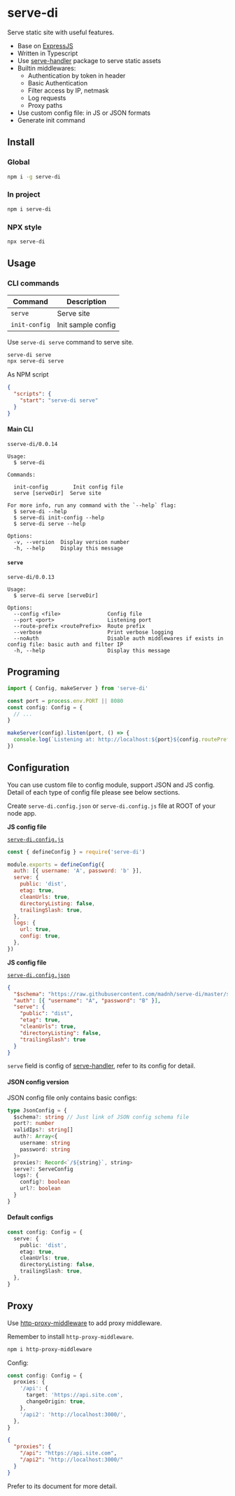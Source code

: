 # serve-di

Serve static site with useful features.

- Base on [ExpressJS](http://expressjs.com/)
- Written in Typescript
- Use [serve-handler](https://github.com/vercel/serve-handler) package to serve static assets
- Builtin middlewares:
  - Authentication by token in header
  - Basic Authentication
  - Filter access by IP, netmask
  - Log requests
  - Proxy paths
- Use custom config file: in JS or JSON formats
- Generate init command

## Install

### Global

```sh
npm i -g serve-di
```

### In project

```sh
npm i serve-di
```

### NPX style

```sh
npx serve-di
```

## Usage

### CLI commands

| Command       | Description        |
| ------------- | ------------------ |
| `serve`       | Serve site         |
| `init-config` | Init sample config |

Use `serve-di serve` command to serve site.

```sh
serve-di serve
npx serve-di serve
```

As NPM script

```json
{
  "scripts": {
    "start": "serve-di serve"
  }
}
```

#### Main CLI

```plain
sserve-di/0.0.14

Usage:
  $ serve-di

Commands:

  init-config        Init config file
  serve [serveDir]  Serve site

For more info, run any command with the `--help` flag:
  $ serve-di --help
  $ serve-di init-config --help
  $ serve-di serve --help

Options:
  -v, --version  Display version number
  -h, --help     Display this message
```

#### `serve`

```plain
serve-di/0.0.13

Usage:
  $ serve-di serve [serveDir]

Options:
  --config <file>               Config file
  --port <port>                 Listening port
  --route-prefix <routePrefix>  Route prefix
  --verbose                     Print verbose logging
  --noAuth                      Disable auth middlewares if exists in config file: basic auth and filter IP
  -h, --help                    Display this message
```

## Programing

```typescript
import { Config, makeServer } from 'serve-di'

const port = process.env.PORT || 8080
const config: Config = {
  // ...
}

makeServer(config).listen(port, () => {
  console.log(`Listening at: http://localhost:${port}${config.routePrefix}`)
})
```

## Configuration

You can use custom file to config module, support JSON and JS config. Detail of each type of config file please see below sections.

Create `serve-di.config.json` or `serve-di.config.js` file at ROOT of your node app.

**JS config file**

[`serve-di.config.js`](./stubs/sample.js)

```js
const { defineConfig } = require('serve-di')

module.exports = defineConfig({
  auth: [{ username: 'A', password: 'b' }],
  serve: {
    public: 'dist',
    etag: true,
    cleanUrls: true,
    directoryListing: false,
    trailingSlash: true,
  },
  logs: {
    url: true,
    config: true,
  },
})
```

**JS config file**

[`serve-di.config.json`](./stubs/sample.json)

```json
{
  "$schema": "https://raw.githubusercontent.com/madnh/serve-di/master/schema.json",
  "auth": [{ "username": "A", "password": "B" }],
  "serve": {
    "public": "dist",
    "etag": true,
    "cleanUrls": true,
    "directoryListing": false,
    "trailingSlash": true
  }
}
```

`serve` field is config of [serve-handler](https://github.com/vercel/serve-handler), refer to its config for
detail.

#### JSON config version

JSON config file only contains basic configs:

```typescript
type JsonConfig = {
  $schema?: string // Just link of JSON config schema file
  port?: number
  validIps?: string[]
  auth?: Array<{
    username: string
    password: string
  }>
  proxies?: Record<`/${string}`, string>
  serve?: ServeConfig
  logs?: {
    config?: boolean
    url?: boolean
  }
}
```

#### Default configs

```typescript
const config: Config = {
  serve: {
    public: 'dist',
    etag: true,
    cleanUrls: true,
    directoryListing: false,
    trailingSlash: true,
  },
}
```

## Proxy

Use [http-proxy-middleware](https://github.com/chimurai/http-proxy-middleware) to add proxy middleware.

Remember to install `http-proxy-middleware`.

```sh
npm i http-proxy-middleware
```

Config:

```typescript
const config: Config = {
  proxies: {
    '/api': {
      target: 'https://api.site.com',
      changeOrigin: true,
    },
    '/api2': 'http://localhost:3000/',
  },
}
```

```json
{
  "proxies": {
    "/api": "https://api.site.com",
    "/api2": "http://localhost:3000/"
  }
}
```

Prefer to its document for more detail.
